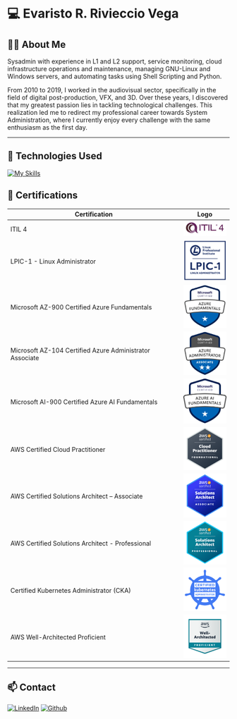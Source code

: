 # 💻 Evaristo R. Rivieccio Vega

## 👨‍💻 About Me

Sysadmin with experience in L1 and L2 support, service monitoring, cloud infrastructure operations and maintenance, managing GNU-Linux and Windows servers, and automating tasks using Shell Scripting and Python.  

From 2010 to 2019, I worked in the audiovisual sector, specifically in the field of digital post-production, VFX, and 3D. Over these years, I discovered that my greatest passion lies in tackling technological challenges. This realization led me to redirect my professional career towards System Administration, where I currently enjoy every challenge with the same enthusiasm as the first day.

---

## 🚀 Technologies Used
[![My Skills](https://skillicons.dev/icons?i=aws,azure,linux,py,bash,redhat,ubuntu,debian,windows,apple,kubernetes,docker,cloudflare,redis,mongodb,mysql,git,bitbucket,fastapi,powershell,elasticsearch)](#)

## 📜 Certifications

| Certification | Logo |
|--------------|------|
| ITIL 4 | [<img src="imagenes/itil4-300x107-1.jpg" width="100">](#) |
| LPIC-1 - Linux Administrator | [<img src="imagenes/LPIC-1-Small.png" width="100">](#) |
| Microsoft AZ-900 Certified Azure Fundamentals | [<img src="imagenes/azure-fundamentals-600x600-1-300x300.png" width="100">](#) |
| Microsoft AZ-104 Certified Azure Administrator Associate | [<img src="imagenes/azure-administrator-associate-600x600-1.png" width="100">](#) |
| Microsoft AI-900 Certified Azure AI Fundamentals | [<img src="imagenes/ai900.png" width="100">](#) |
| AWS Certified Cloud Practitioner | [<img src="imagenes/aws-certified-cloud-practitioner-2.png" width="100">](#) |
| AWS Certified Solutions Architect – Associate | [<img src="imagenes/aws-certified-solutions-architect-associate-3.png" width="100">](#) |
| AWS Certified Solutions Architect - Professional | [<img src="imagenes/AWS-Certified-Solutions-Architect-Professional_badge.69d82ff1b2861e1089539ebba906c70b011b928a.png" width="100">](#) |
| Certified Kubernetes Administrator (CKA) | [<img src="imagenes/cka-certified-kubernetes-administrator.png" width="100">](#) |
| AWS Well-Architected Proficient | [<img src="imagenes/well-architected-proficient-4.png" width="100">](#) |


---

## 📫 Contact

[![LinkedIn](https://skillicons.dev/icons?i=linkedin)](https://www.linkedin.com/in/evaristorivieccio)  [![Github](https://skillicons.dev/icons?i=github)](https://github.com/evaristorivi)  
